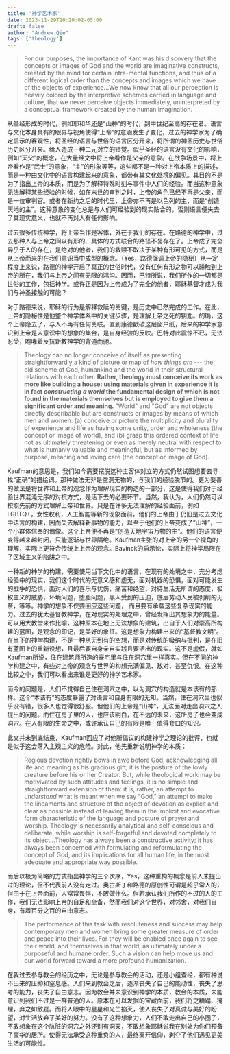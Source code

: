 ```yaml
---
title: '神学艺术家'
date: 2023-11-29T20:20:02-05:00
draft: false
author: "Andrew Qie"
tags: ['theology']
---
```


> For our purposes, the importance of Kant was his discovery that the concepts or images of God and the world are imaginative constructs, created by the mind for certain intra-mental functions, and thus of a different logical order than the concepts and images which we have of the objects of experience...We now know that all our perception is heavily colored by the interpretive schemes carried in language and culture, that we never perceive objects immediately, uninterpreted by a conceptual framework created by the human imagination.

从圣经形成的时代，例如耶和华还是“山神”的时代，到中世纪至高的存在者。语言与文化本身具有的眼界与视角使得“上帝”的意涵发生了变化，过去的神学家为了确定启示的客观性，将圣经的语言与世俗的语言区分开来，将所谓的神圣历史与世俗历史区分开来。给人造成一种二元对立的错觉。似乎圣经的语言没有文化的影响，例如“天父”的概念，在大量经文中将上帝看作是父亲的意象。在战争场景中，将上帝看作是“武士”的意象，“主”的形象等等，这些都不是一种对上帝本质上的描述，而是一种由文化中的语言构建起来的意象，都带有其文化处境的偏见。其目的不是为了指出上帝的本质，而是为了解释特殊时刻与事件中人们的经验。而当这种意象无法解释某些经验的时候，如在末世的审判之时，上帝的角色已经不再是父亲，而是一位审判官。或者在新约之后的时代里，上帝亦不再是以色列的主，而是“创造天地的主”。这种意象的变化总是与人们可经验到的现实贴合的，否则语言便失去了其现实意义，也就不再对人有任何影响。

过去很多传统神学，将上帝当作是客体，外在于我们的存在。在路德的神学中，过去那种人与上帝之间以有形的、具体的方式联合的路径不复存在了。上帝成了完全异乎于人的存在，是绝对的他者，我们的救赎不取决于某种有形可见的方式，而是从上帝而来的在我们意识当中成型的概念。（Yes，路德强调上帝的隐秘）从一定程度上来说，路德的神学开启了真正的世俗时代，没有任何有形之物可以碰触到上帝的所在，我们与上帝之间有无限的鸿沟。因而，巴特所说，我们所作的一切都是世俗的工作，包括神学。或许正是因为上帝成为了完全的他者，耶稣基督才成为我们与神圣接触的可能？

对于路德来说，耶稣的行为是解释救赎的关键，是历史中已然完成的工作。在此，上帝的隐秘性是他整个神学体系中的关键步骤，是理解上帝之死的钥匙。的确，这个上帝隐去了，与人不再有任何关联。直到康德戳破这层窗户纸，后来的神学家意识到上帝是人意识中的想象的集合，是自身经验的反映。巴特对此震惊不已，无法忍受，咆哮着反抗新教神学的背道而驰。

> Theology can no longer conceive of itself as presenting straightforwardly a kind of picture or map of *how things are* --- the old scheme of God, humankind and the world in their structural relations with each other. **Rather, theology must conceive its work as more like building a house: using materials given in experience it is in fact *constructing a world* the fundamental design of which is not found in the materials themselves but is employed to give them a significant order and meaning.** "World" and "God" are not objects directly describable but are constructs or images by means of which men and women: (a) conceive or picture the multiplicity and plurality of experience and life as having some unity, order and wholeness (the concept or image of world), and (b) grasp this ordered context of life not as ultimately threatening or even as merely neutral with respect to what is humanly valuable and meaningful, but as informed by purpose, meaning and loving care (the concept or image of God).

Kaufman的意思是，我们如今需要摆脱这种主客体对立的方式仍然试图想要去寻找“正确”的描绘词。那种做法无非是空洞无物的，与我们的经验脱节的。更为妥善的做法是将世界和上帝的观念作为理解现实的构造的一部分，这是使得我们对于经验世界混沌无序的对抗方式，是活下去的必要环节。当然，我认为，人们仍然可以按照先前的方式理解上帝和世界。只是在许多无法理解的经验面前，例如LGBTQ+，女性权利，人工智能等新的现象面前，他们的上帝由于仍旧是过去文化中语言的构建，因而失去解释新事物的能力，以至于他们的上帝变成了“山神”，一个小群体信奉的偶像。这个上帝便不再是“创造天地宇宙万物的主”。他们的语言便变得越来越封闭，只能逐渐与世界隔绝。Kaufman主张的对上帝的另一个视角的理解，实际上更符合传统上上帝的观念。Bavinck的启示论，实际上将神学局限在了区域主义的陷阱之中。

一种新的神学的构建，需要使用当下文化中的语言，在现有的处境之中，充分考虑经验中的现实，我们这个时代的无意义感和虚无，面对机器的恐惧，面对可能发生的战争的恐惧，面对人们的喜乐与忧伤，痛苦和绝望，对待生活无所谓的态度，极权主义的威胁，环境问题，堕胎问题，黑人受到的压迫，底层劳动人民被剥削的无奈，等等。神学的想象不仅要回应这些问题， 而且要有承载这些复杂现实的能力。过去的犹太基督教神学，在对现实的处理之中，曾经发挥出其想象力的能量。可以用大教堂来作比喻，这种原本在地上无法想象的建筑，出自于人们对崇高所构建的蓝图，是观念的印记，是美好的象征。这是想象力构建出来的“基督教文明”。在当下的神学构建，不是一种从无到有的空想，而是对传统的吸纳与批判，是在旧有蓝图上的重新设想，且最后要自身亲自实践且要活出的现实。这不是虚假，就如Kaufman所说，住在建筑师所造的豪宅里与住在洞穴里一样真实。但在不同的神学构建之中，有些对上帝的观念与世界的构想充满偏见、敌对，甚至仇恨。在这种比较之中，我们可以看出来谁是更好的神学艺术家。

而今的问题是，人们不觉得自己住在洞穴之中，以为洞穴的构造就是本该有的那样。这个“本该有”的态度暴露了对语言和自身有限的无知。当然，住在洞穴里也似乎没有错，很多人也觉得很舒服。但他们的上帝是“山神”，无法面对走出洞穴之人提出的问题。而住在房子里的人，也应该明白，在不远的未来，这所房子也会变成洞穴。在人有限的生命之中，或许承认自己的有限是唯一值得夸口的知识。

此文并未到底结束，Kaufman回应了对他所倡议的构建神学之理论的批评，也就是似乎这会落入主观主义的危险。对此，他先重新说明神学的本质：

> Regious devotion rightly bows in awe before God, acknowledging all life and meaning as his gracious gift; it is the posture of the lowly creature before his or her Creator. But, while theological work may be motivivated by such attitudes and feelings, it is no simple and straightforward extension of them: it is, rather, an attempt to *understand* what is meant when we say "God," an attempt to make the lineaments and structure of the object of devotion as explicit and clear as possible instead of leaving them in the implicit and evocative form characteristic of the language and posture of prayer and worship. Theology is necessarily analytical and self-conscious and deliberate, while worship is self-forgetful and devoted completely to its object...Theology has always been a constructive activity; it has always been concerned with formulating and reformulating the concept of God, and its implications for all human life, in the most adequate and appropriate way possible.

而后以极为简略的方式指出神学的三个次序，Yes，这种重构的概念是前人未提出过的理论，但不代表前人没有走过。奥古斯丁和路德的原创性可谓是超乎常人的，但由于在上帝面前，人常常畏惧，不敢做什么。但若承认我们所作的不过的人的工作，我们无法影响上帝的自足和全备，然而我们对这个世界，对邻舍，对我们自身，有着百分之百的自由意志。

> The performance of this task with resoluteness and success may help contemporary men and women bring some greater measure of order and peace into their lives. For they will be enabled once again to see their world, and themselves in that world, as ultimately under a purposeful and humane order. Such a vision can help move us and our world forward toward a more profound humanization.

在我过去参与教会的经历之中，无论是参与教会的活动，还是小组查经，都有种说不出来的压抑和窒息感。人们来到教会之后，逐渐丧失了自己的能动性，丧失了思考的能力，丧失了自由意志。因为教会并未意识到神学的本质，教会的本质，未能意识到我们不过是一群普通的人。原本在可以发掘的宝藏面前，我们将之糟蹋、掩埋，弃之如敝屣。而将人眼中的星星和光芒掐灭，使人丧失了对真诚与美好的盼望，对生活放弃了美好的努力。没有了这种想象力，人们不敢走出自己的小圈子，不敢想象在这个肮脏的洞穴之外还别有洞天，不敢想象耶稣说我在别处为你们预备了豪华的居所。使得无法承受这种重负的人，最终离开信仰，剥夺了他们遇见更美生活的可能性。